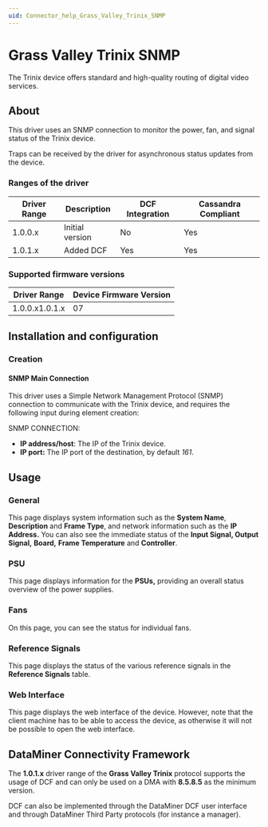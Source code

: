 ```yaml
---
uid: Connector_help_Grass_Valley_Trinix_SNMP
---
```


# Grass Valley Trinix SNMP

The Trinix device offers standard and high-quality routing of digital video services.

## About

This driver uses an SNMP connection to monitor the power, fan, and signal status of the Trinix device.

Traps can be received by the driver for asynchronous status updates from the device.

### Ranges of the driver

| **Driver Range** | **Description** | **DCF Integration** | **Cassandra Compliant** |
|------------------|-----------------|---------------------|-------------------------|
| 1.0.0.x          | Initial version | No                  | Yes                     |
| 1.0.1.x          | Added DCF       | Yes                 | Yes                     |

### Supported firmware versions

| **Driver Range** | **Device Firmware Version** |
|------------------|-----------------------------|
| 1.0.0.x1.0.1.x   | 07                          |

## Installation and configuration

### Creation

#### SNMP Main Connection

This driver uses a Simple Network Management Protocol (SNMP) connection to communicate with the Trinix device, and requires the following input during element creation:

SNMP CONNECTION:

- **IP address/host**: The IP of the Trinix device.
- **IP port:** The IP port of the destination, by default *161*.

## Usage

### General

This page displays system information such as the **System Name**, **Description** and **Frame Type**, and network information such as the **IP Address.** You can also see the immediate status of the **Input Signal, Output Signal,** **Board,** **Frame Temperature** and **Controller**.

### PSU

This page displays information for the **PSUs,** providing an overall status overview of the power supplies.

### Fans

On this page, you can see the status for individual fans.

### Reference Signals

This page displays the status of the various reference signals in the **Reference Signals** table.

### Web Interface

This page displays the web interface of the device. However, note that the client machine has to be able to access the device, as otherwise it will not be possible to open the web interface.

## DataMiner Connectivity Framework

The **1.0.1.x** driver range of the **Grass Valley Trinix** protocol supports the usage of DCF and can only be used on a DMA with **8.5.8.5** as the minimum version.

DCF can also be implemented through the DataMiner DCF user interface and through DataMiner Third Party protocols (for instance a manager).
